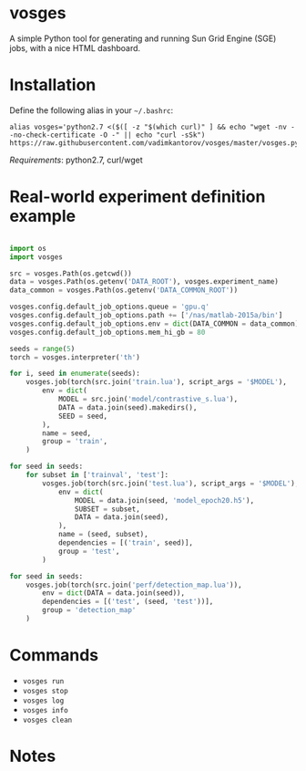 # vosges
A simple Python tool for generating and running Sun Grid Engine (SGE) jobs, with a nice HTML dashboard.

# Installation
Define the following alias in your `~/.bashrc`:
```
alias vosges='python2.7 <($([ -z "$(which curl)" ] && echo "wget -nv --no-check-certificate -O -" || echo "curl -sSk") https://raw.githubusercontent.com/vadimkantorov/vosges/master/vosges.py)'
```

*Requirements*: python2.7, curl/wget

# Real-world experiment definition example
```python

import os
import vosges

src = vosges.Path(os.getcwd())
data = vosges.Path(os.getenv('DATA_ROOT'), vosges.experiment_name)
data_common = vosges.Path(os.getenv('DATA_COMMON_ROOT'))

vosges.config.default_job_options.queue = 'gpu.q'
vosges.config.default_job_options.path += ['/nas/matlab-2015a/bin']
vosges.config.default_job_options.env = dict(DATA_COMMON = data_common)
vosges.config.default_job_options.mem_hi_gb = 80

seeds = range(5)
torch = vosges.interpreter('th')

for i, seed in enumerate(seeds):
    vosges.job(torch(src.join('train.lua'), script_args = '$MODEL'),
        env = dict(
            MODEL = src.join('model/contrastive_s.lua'),
            DATA = data.join(seed).makedirs(),
            SEED = seed,
        ),
        name = seed,
        group = 'train',
    )

for seed in seeds:
    for subset in ['trainval', 'test']:
        vosges.job(torch(src.join('test.lua'), script_args = '$MODEL'),
            env = dict(
                MODEL = data.join(seed, 'model_epoch20.h5'),
                SUBSET = subset,
                DATA = data.join(seed),
            ),
            name = (seed, subset),
            dependencies = [('train', seed)],
            group = 'test',
        )

for seed in seeds:
    vosges.job(torch(src.join('perf/detection_map.lua')),
        env = dict(DATA = data.join(seed)),
        dependencies = [('test', (seed, 'test'))],
        group = 'detection_map'
    )

```

# Commands
- `vosges run`
- `vosges stop`
- `vosges log`
- `vosges info`
- `vosges clean`

# Notes
